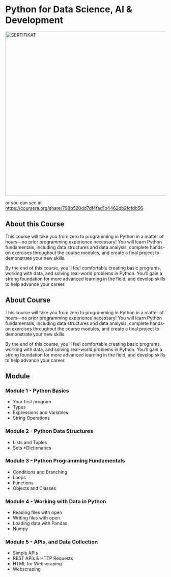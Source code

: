 # Python for Data Science, AI & Development

<img width="515" alt="SERTIFIKAT" src="https://user-images.githubusercontent.com/82905492/146431558-15f627d4-0380-4793-958f-223fea727f1d.png">

or you can see at https://coursera.org/share/798b520dd7df4fad1b4462db2fcfdb56

## About this Course

This course will take you from zero to programming in Python in a matter of hours—no prior programming experience necessary! You will learn Python fundamentals, including data structures and data analysis, complete hands-on exercises throughout the course modules, and create a final project to demonstrate your new skills. 

By the end of this course, you’ll feel comfortable creating basic programs, working with data, and solving real-world problems in Python. You’ll gain a strong foundation for more advanced learning in the field, and develop skills to help advance your career. 
## About Course

This course will take you from zero to programming in Python in a matter of hours—no prior programming experience necessary! You will learn Python fundamentals, including data structures and data analysis, complete hands-on exercises throughout the course modules, and create a final project to demonstrate your new skills. 

By the end of this course, you’ll feel comfortable creating basic programs, working with data, and solving real-world problems in Python. You’ll gain a strong foundation for more advanced learning in the field, and develop skills to help advance your career. 

## Module 

### Module 1 - Python Basics
  * Your first program
  * Types
  * Expressions and Variables
  * String Operations
 
### Module 2 - Python Data Structures
   * Lists and Tuples
   * Sets
   *Dictionaries

### Module 3 - Python Programming Fundamentals
  * Conditions and Branching
  * Loops
  * Functions
  * Objects and Classes

### Module 4 - Working with Data in Python
  * Reading files with open
  * Writing files with open
  * Loading data with Pandas
  * Numpy

### Module 5 - APIs, and Data Collection
  * Simple APIs
  * REST APIs & HTTP Requests
  * HTML for Webscraping
  * Webscraping
